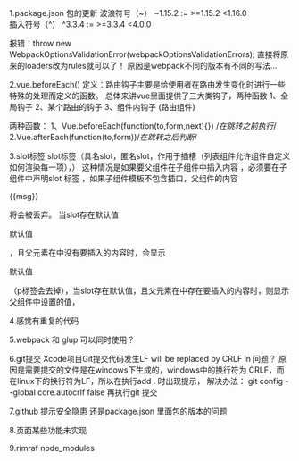 1.package.json 包的更新
波浪符号（~） ~1.15.2 :=  >=1.15.2 <1.16.0    
插入符号（^） ^3.3.4 := >=3.3.4 <4.0.0

报错：throw new WebpackOptionsValidationError(webpackOptionsValidationErrors);
直接将原来的loaders改为rules就可以了！
原因是webpack不同的版本有不同的写法…


2.vue.beforeEach()
定义：路由钩子主要是给使用者在路由发生变化时进行一些特殊的处理而定义的函数。
总体来讲vue里面提供了三大类钩子，两种函数
1、全局钩子
2、某个路由的钩子
3、组件内钩子 (路由组件)

两种函数：
1、Vue.beforeEach(function(to,form,next){}) /*在跳转之前执行*/
2.Vue.afterEach(function(to,form))/*在跳转之后判断*/

3.slot标签
slot标签（具名slot，匿名slot，作用于插槽（列表组件允许组件自定义如何渲染每一项），）
这种情况是如果要父组件在子组件中插入内容 ，必须要在子组件中声明slot 标签  ，如果子组件模板不包含<slot>插口，父组件的内容<p>{{msg}}</p>将会被丢弃。
 当slot存在默认值<slot><p>默认值</p></slot>，且父元素在<slotshow></slotshow>中没有要插入的内容时，会显示<p>默认值</p>（p标签会去掉），当slot存在默认值，且父元素在<child>中存在要插入的内容时，则显示父组件中设置的值，


4.感觉有重复的代码

5.webpack 和 glup 可以同时使用？
 
6.git提交
 Xcode项目Git提交代码发生LF will be replaced by CRLF in 问题？
原因是需要提交的文件是在windows下生成的，windows中的换行符为 CRLF，而在linux下的换行符为LF，所以在执行add . 时出现提示，
解决办法：
git config --global core.autocrlf false
再执行git 提交


7.github 提示安全隐患 还是package.json 里面包的版本的问题

8.页面某些功能未实现

9.rimraf node_modules
